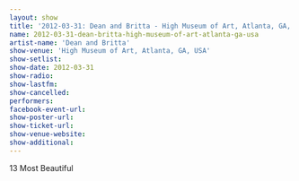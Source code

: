 ```yaml
---
layout: show
title: '2012-03-31: Dean and Britta - High Museum of Art, Atlanta, GA, USA'
name: 2012-03-31-dean-britta-high-museum-of-art-atlanta-ga-usa
artist-name: 'Dean and Britta'
show-venue: 'High Museum of Art, Atlanta, GA, USA'
show-setlist: 
show-date: 2012-03-31
show-radio: 
show-lastfm: 
show-cancelled: 
performers: 
facebook-event-url: 
show-poster-url: 
show-ticket-url: 
show-venue-website: 
show-additional: 
---
```


13 Most Beautiful